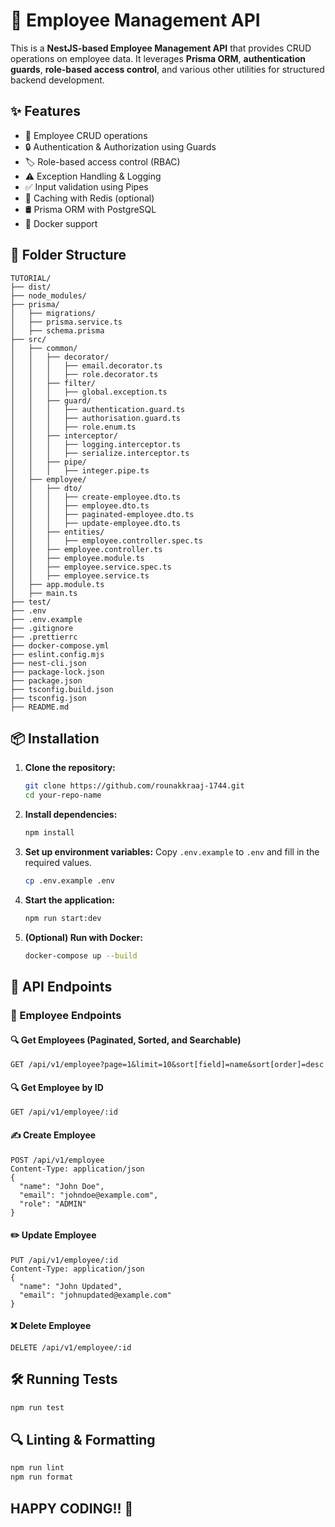 # 🚀 Employee Management API

This is a **NestJS-based Employee Management API** that provides CRUD operations on employee data. It leverages **Prisma ORM**, **authentication guards**, **role-based access control**, and various other utilities for structured backend development.

## ✨ Features
- 🏢 Employee CRUD operations
- 🔒 Authentication & Authorization using Guards
- 🏷️ Role-based access control (RBAC)
- ⚠️ Exception Handling & Logging
- ✅ Input validation using Pipes
- 🚀 Caching with Redis (optional)
- 🛢️ Prisma ORM with PostgreSQL
- 🐳 Docker support

## 📂 Folder Structure
```plaintext
TUTORIAL/
├── dist/
├── node_modules/
├── prisma/
│   ├── migrations/
│   ├── prisma.service.ts
│   ├── schema.prisma
├── src/
│   ├── common/
│   │   ├── decorator/
│   │   │   ├── email.decorator.ts
│   │   │   ├── role.decorator.ts
│   │   ├── filter/
│   │   │   ├── global.exception.ts
│   │   ├── guard/
│   │   │   ├── authentication.guard.ts
│   │   │   ├── authorisation.guard.ts
│   │   │   ├── role.enum.ts
│   │   ├── interceptor/
│   │   │   ├── logging.interceptor.ts
│   │   │   ├── serialize.interceptor.ts
│   │   ├── pipe/
│   │   │   ├── integer.pipe.ts
│   ├── employee/
│   │   ├── dto/
│   │   │   ├── create-employee.dto.ts
│   │   │   ├── employee.dto.ts
│   │   │   ├── paginated-employee.dto.ts
│   │   │   ├── update-employee.dto.ts
│   │   ├── entities/
│   │   │   ├── employee.controller.spec.ts
│   │   ├── employee.controller.ts
│   │   ├── employee.module.ts
│   │   ├── employee.service.spec.ts
│   │   ├── employee.service.ts
│   ├── app.module.ts
│   ├── main.ts
├── test/
├── .env
├── .env.example
├── .gitignore
├── .prettierrc
├── docker-compose.yml
├── eslint.config.mjs
├── nest-cli.json
├── package-lock.json
├── package.json
├── tsconfig.build.json
├── tsconfig.json
├── README.md
```

## 📦 Installation

1. **Clone the repository:**
   ```sh
   git clone https://github.com/rounakkraaj-1744.git
   cd your-repo-name
   ```

2. **Install dependencies:**
   ```sh
   npm install
   ```

3. **Set up environment variables:**
   Copy `.env.example` to `.env` and fill in the required values.
   ```sh
   cp .env.example .env
   ```

4. **Start the application:**
   ```sh
   npm run start:dev
   ```

5. **(Optional) Run with Docker:**
   ```sh
   docker-compose up --build
   ```

## 📌 API Endpoints
### 🏢 Employee Endpoints

#### 🔍 Get Employees (Paginated, Sorted, and Searchable)
```http
GET /api/v1/employee?page=1&limit=10&sort[field]=name&sort[order]=desc
```

#### 🔍 Get Employee by ID
```http
GET /api/v1/employee/:id
```

#### ✍️ Create Employee
```http
POST /api/v1/employee
Content-Type: application/json
{
  "name": "John Doe",
  "email": "johndoe@example.com",
  "role": "ADMIN"
}
```

#### ✏️ Update Employee
```http
PUT /api/v1/employee/:id
Content-Type: application/json
{
  "name": "John Updated",
  "email": "johnupdated@example.com"
}
```

#### ❌ Delete Employee
```http
DELETE /api/v1/employee/:id
```

## 🛠 Running Tests

```sh
npm run test
```

## 🔍 Linting & Formatting
```sh
npm run lint
npm run format
```

## HAPPY CODING!! 🚀

